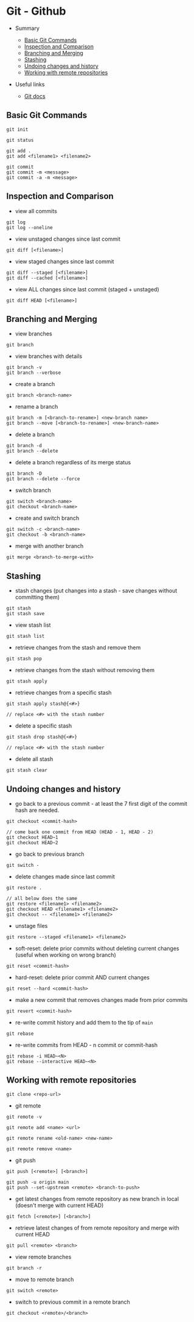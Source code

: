 # Git - Github

- Summary

  - [Basic Git Commands](#basic-git-commands)
  - [Inspection and Comparison](#inspection-and-comparison)
  - [Branching and Merging](#branching-and-merging)
  - [Stashing](#stashing)
  - [Undoing changes and history](#undoing-changes-and-history)
  - [Working with remote repositories](#working-with-remote-repositories)

- Useful links
  - [Git docs](https://git-scm.com/docs)

## Basic Git Commands

```
git init
```

```
git status
```

```
git add .
git add <filename1> <filename2>
```

```
git commit
git commit -m <message>
git commit -a -m <message>
```

## Inspection and Comparison

- view all commits

```
git log
git log --oneline
```

- view unstaged changes since last commit

```
git diff [<filename>]
```

- view staged changes since last commit

```
git diff --staged [<filename>]
git diff --cached [<filename>]
```

- view ALL changes since last commit (staged + unstaged)

```
git diff HEAD [<filename>]
```

## Branching and Merging

- view branches

```
git branch
```

- view branches with details

```
git branch -v
git branch --verbose
```

- create a branch

```
git branch <branch-name>
```

- rename a branch

```
git branch -m [<branch-to-rename>] <new-branch name>
git branch --move [<branch-to-rename>] <new-branch-name>
```

- delete a branch

```
git branch -d
git branch --delete
```

- delete a branch regardless of its merge status

```
git branch -D
git branch --delete --force
```

- switch branch

```
git switch <branch-name>
git checkout <branch-name>
```

- create and switch branch

```
git switch -c <branch-name>
git checkout -b <branch-name>
```

- merge with another branch

```
git merge <branch-to-merge-with>
```

## Stashing

- stash changes (put changes into a stash - save changes without committing them)

```
git stash
git stash save
```

- view stash list

```
git stash list
```

- retrieve changes from the stash and remove them

```
git stash pop
```

- retrieve changes from the stash without removing them

```
git stash apply
```

- retrieve changes from a specific stash

```
git stash apply stash@{<#>}

// replace <#> with the stash number
```

- delete a specific stash

```
git stash drop stash@{<#>}

// replace <#> with the stash number
```

- delete all stash

```
git stash clear
```

## Undoing changes and history

- go back to a previous commit - at least the 7 first digit of the commit hash are needed.

```
git checkout <commit-hash>

// come back one commit from HEAD (HEAD - 1, HEAD - 2)
git checkout HEAD~1
git checkout HEAD~2
```

- go back to previous branch

```
git switch -
```

- delete changes made since last commit

```
git restore .

// all below does the same
git restore <filename1> <filename2>
git checkout HEAD <filename1> <filename2>
git checkout -- <filename1> <filename2>
```

- unstage files

```
git restore --staged <filename1> <filename2>
```

- soft-reset: delete prior commits without deleting current changes (useful when working on wrong branch)

```
git reset <commit-hash>
```

- hard-reset: delete prior commit AND current changes

```
git reset --hard <commit-hash>
```

- make a new commit that removes changes made from prior commits

```
git revert <commit-hash>
```

- re-write commit history and add them to the tip of `main`

```
git rebase
```

- re-write commits from HEAD - n commit or commit-hash

```
git rebase -i HEAD~<N>
git rebase --interactive HEAD~<N>
```

## Working with remote repositories

```
git clone <repo-url>
```

- git remote

```
git remote -v
```

```
git remote add <name> <url>
```

```
git remote rename <old-name> <new-name>
```

```
git remote remove <name>
```

- git push

```
git push [<remote>] [<branch>]
```

```
git push -u origin main
git push --set-upstream <remote> <branch-to-push>
```

- get latest changes from remote repository as new branch in local (doesn't merge with current HEAD)

```
git fetch [<remote>] [<branch>]
```

- retrieve latest changes of from remote repository and merge with current HEAD

```
git pull <remote> <branch>
```

- view remote branches

```
git branch -r
```

- move to remote branch

```
git switch <remote>
```

- switch to previous commit in a remote branch

```
git checkout <remote>/<branch>
```
